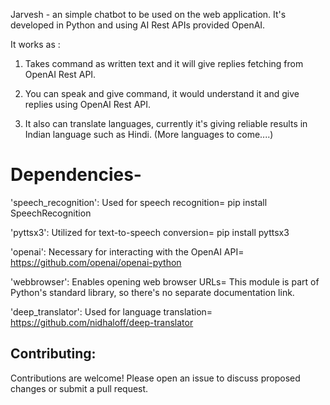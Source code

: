 Jarvesh - an simple chatbot to be used on the web application. It's developed in Python and  using AI Rest APIs provided OpenAI.

It works as :

1. Takes command as written text and it will give replies fetching from OpenAI Rest API.

2. You can speak and give command, it would understand it and give replies using OpenAI Rest API.

3. It also can translate languages, currently it's giving reliable results in Indian language such as Hindi. (More languages to come....)

# Dependencies-

'speech_recognition': Used for speech recognition=  pip install SpeechRecognition

'pyttsx3': Utilized for text-to-speech conversion=  pip install pyttsx3

'openai': Necessary for interacting with the OpenAI API=  https://github.com/openai/openai-python

'webbrowser': Enables opening web browser URLs= This module is part of Python's standard library, so there's no separate documentation link.

'deep_translator': Used for language translation= https://github.com/nidhaloff/deep-translator


## Contributing:

Contributions are welcome! Please open an issue to discuss proposed changes or submit a pull request.
